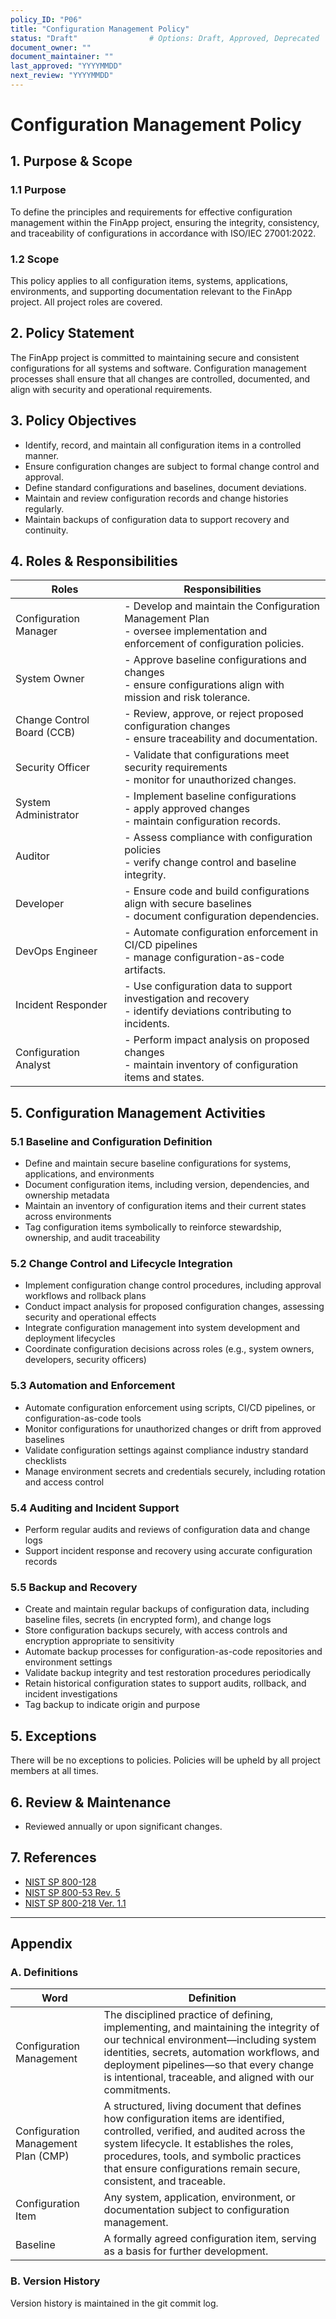```yaml
---
policy_ID: "P06"
title: "Configuration Management Policy"
status: "Draft"                # Options: Draft, Approved, Deprecated
document_owner: ""
document_maintainer: ""
last_approved: "YYYYMMDD"
next_review: "YYYYMMDD"
---
```

# Configuration Management Policy

## 1. Purpose & Scope

### 1.1 Purpose
To define the principles and requirements for effective configuration management within the FinApp project, ensuring the integrity, consistency, and traceability of configurations in accordance with ISO/IEC 27001:2022.

### 1.2 Scope
This policy applies to all configuration items, systems, applications, environments, and supporting documentation relevant to the FinApp project. All project roles are covered.

## 2. Policy Statement
The FinApp project is committed to maintaining secure and consistent configurations for all systems and software. Configuration management processes shall ensure that all changes are controlled, documented, and align with security and operational requirements.

## 3. Policy Objectives
- Identify, record, and maintain all configuration items in a controlled manner.
- Ensure configuration changes are subject to formal change control and approval.
- Define standard configurations and baselines, document deviations.
- Maintain and review configuration records and change histories regularly.
- Maintain backups of configuration data to support recovery and continuity.

## 4. Roles & Responsibilities

| Roles | Responsibilities |
|-------|------------------|
| Configuration Manager | - Develop and maintain the Configuration Management Plan <br> - oversee implementation and enforcement of configuration policies. |
| System Owner | - Approve baseline configurations and changes <br> - ensure configurations align with mission and risk tolerance. |
| Change Control Board (CCB) | - Review, approve, or reject proposed configuration changes <br> - ensure traceability and documentation. |
| Security Officer | - Validate that configurations meet security requirements <br> - monitor for unauthorized changes. |
| System Administrator | - Implement baseline configurations <br> - apply approved changes <br> - maintain configuration records. |
| Auditor | - Assess compliance with configuration policies <br> - verify change control and baseline integrity. |
| Developer | - Ensure code and build configurations align with secure baselines <br> - document configuration dependencies. |
| DevOps Engineer | - Automate configuration enforcement in CI/CD pipelines <br> - manage configuration-as-code artifacts. |
| Incident Responder | - Use configuration data to support investigation and recovery <br> - identify deviations contributing to incidents. |
| Configuration Analyst | - Perform impact analysis on proposed changes <br> - maintain inventory of configuration items and states. |


## 5. Configuration Management Activities

### 5.1 Baseline and Configuration Definition

- Define and maintain secure baseline configurations for systems, applications, and environments  
- Document configuration items, including version, dependencies, and ownership metadata  
- Maintain an inventory of configuration items and their current states across environments  
- Tag configuration items symbolically to reinforce stewardship, ownership, and audit traceability  

### 5.2 Change Control and Lifecycle Integration

- Implement configuration change control procedures, including approval workflows and rollback plans  
- Conduct impact analysis for proposed configuration changes, assessing security and operational effects  
- Integrate configuration management into system development and deployment lifecycles  
- Coordinate configuration decisions across roles (e.g., system owners, developers, security officers)  

### 5.3 Automation and Enforcement

- Automate configuration enforcement using scripts, CI/CD pipelines, or configuration-as-code tools  
- Monitor configurations for unauthorized changes or drift from approved baselines  
- Validate configuration settings against compliance industry standard checklists  
- Manage environment secrets and credentials securely, including rotation and access control  

### 5.4 Auditing and Incident Support

- Perform regular audits and reviews of configuration data and change logs  
- Support incident response and recovery using accurate configuration records  

### 5.5 Backup and Recovery

- Create and maintain regular backups of configuration data, including baseline files, secrets (in encrypted form), and change logs  
- Store configuration backups securely, with access controls and encryption appropriate to sensitivity  
- Automate backup processes for configuration-as-code repositories and environment settings  
- Validate backup integrity and test restoration procedures periodically  
- Retain historical configuration states to support audits, rollback, and incident investigations  
- Tag backup to indicate origin and purpose  

## 5. Exceptions
There will be no exceptions to policies. Policies will be upheld by all project members at all times.

## 6. Review & Maintenance
* Reviewed annually or upon significant changes.

## 7. References
- [NIST SP 800-128](https://nvlpubs.nist.gov/nistpubs/SpecialPublications/NIST.SP.800-128.pdf)  
- [NIST SP 800-53 Rev. 5](https://nvlpubs.nist.gov/nistpubs/SpecialPublications/NIST.SP.800-53r5.pdf)
- [NIST SP 800-218 Ver. 1.1](https://nvlpubs.nist.gov/nistpubs/SpecialPublications/NIST.SP.800-218.pdf)

---

## Appendix

### A. Definitions
| Word                | Definition                                                                 |
|---------------------|----------------------------------------------------------------------------|
| Configuration Management | The disciplined practice of defining, implementing, and maintaining the integrity of our technical environment—including system identities, secrets, automation workflows, and deployment pipelines—so that every change is intentional, traceable, and aligned with our commitments. |
| Configuration Management Plan (CMP) | A structured, living document that defines how configuration items are identified, controlled, verified, and audited across the system lifecycle. It establishes the roles, procedures, tools, and symbolic practices that ensure configurations remain secure, consistent, and traceable. |
| Configuration Item  | Any system, application, environment, or documentation subject to configuration management. |
| Baseline            | A formally agreed configuration item, serving as a basis for further development.|

### B. Version History
Version history is maintained in the git commit log.

